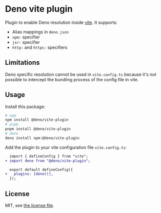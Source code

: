 # Deno vite plugin

Plugin to enable Deno resolution inside [vite](https://github.com/vitejs/vite).
It supports:

- Alias mappings in `deno.json`
- `npm:` specifier
- `jsr:` specifier
- `http:` and `https:` specifiers

## Limitations

Deno specific resolution cannot be used in `vite.config.ts` because it's not
possible to intercept the bundling process of the config file in vite.

## Usage

Install this package:

```sh
# npm
npm install @deno/vite-plugin
# pnpm
pnpm install @deno/vite-plugin
# deno
deno install npm:@deno/vite-plugin
```

Add the plugin to your vite configuration file `vite.config.ts`:

```diff
  import { defineConfig } from "vite";
+ import deno from "@deno/vite-plugin";

  export default defineConfig({
+   plugins: [deno()],
  });
```

## License

MIT, see [the license file](./LICENSE).
